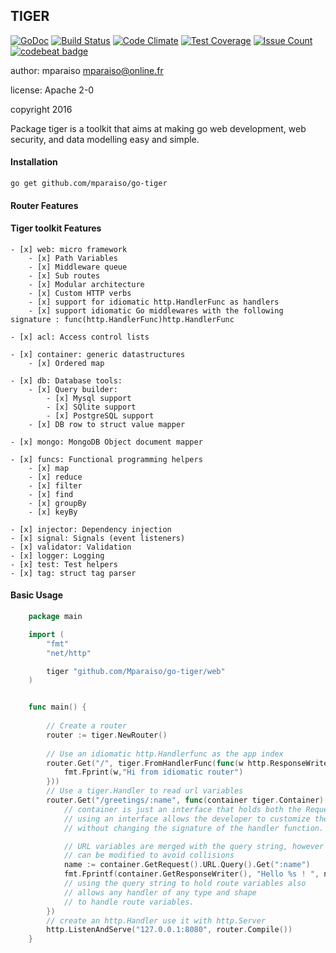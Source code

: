 TIGER
------

[![GoDoc](https://godoc.org/github.com/Mparaiso/go-tiger?status.png)](https://godoc.org/github.com/Mparaiso/go-tiger)
[![Build Status](https://travis-ci.org/Mparaiso/go-tiger.svg?branch=master)](https://travis-ci.org/Mparaiso/go-tiger)
[![Code Climate](https://codeclimate.com/github/Mparaiso/go-tiger/badges/gpa.svg)](https://codeclimate.com/github/Mparaiso/go-tiger)
[![Test Coverage](https://codeclimate.com/github/Mparaiso/go-tiger/badges/coverage.svg)](https://codeclimate.com/github/Mparaiso/go-tiger/coverage)
[![Issue Count](https://codeclimate.com/github/Mparaiso/go-tiger/badges/issue_count.svg)](https://codeclimate.com/github/Mparaiso/go-tiger)
[![codebeat badge](https://codebeat.co/badges/bff186bc-1b39-4d22-9c07-159844cc1c87)](https://codebeat.co/projects/github-com-mparaiso-go-tiger)

author: mparaiso <mparaiso@online.fr>

license: Apache 2-0

copyright 2016

Package tiger is a toolkit that aims at making go web development, web security,
and data modelling easy and simple.


#### Installation

    go get github.com/mparaiso/go-tiger

#### Router Features

   
#### Tiger toolkit Features

	
	- [x] web: micro framework
		- [x] Path Variables
	    - [x] Middleware queue
	    - [x] Sub routes
	    - [x] Modular architecture
	    - [x] Custom HTTP verbs
	    - [x] support for idiomatic http.HandlerFunc as handlers
	    - [x] support idiomatic Go middlewares with the following signature : func(http.HandlerFunc)http.HandlerFunc

    - [x] acl: Access control lists
	
    - [x] container: generic datastructures
        - [x] Ordered map
    
	- [x] db: Database tools:
		- [x] Query builder:
	        - [x] Mysql support
	        - [x] SQlite support
	        - [x] PostgreSQL support
        - [x] DB row to struct value mapper
		
	- [x] mongo: MongoDB Object document mapper
		
	- [x] funcs: Functional programming helpers
		- [x] map
		- [x] reduce
		- [x] filter
		- [x] find
		- [x] groupBy
		- [x] keyBy
		
    - [x] injector: Dependency injection 
    - [x] signal: Signals (event listeners)
    - [x] validator: Validation
    - [x] logger: Logging
    - [x] test: Test helpers
	- [x] tag: struct tag parser

#### Basic Usage

```go
    package main

    import (
        "fmt"
        "net/http"

        tiger "github.com/Mparaiso/go-tiger/web"
    )


    func main() {
		
        // Create a router
        router := tiger.NewRouter()
		
        // Use an idiomatic http.Handlerfunc as the app index
        router.Get("/", tiger.FromHandlerFunc(func(w http.ResponseWriter, r *http.Request) {
            fmt.Fprint(w,"Hi from idiomatic router")
        }))
        // Use a tiger.Handler to read url variables
        router.Get("/greetings/:name", func(container tiger.Container) {
            // container is just an interface that holds both the Request and the ResponseWriter 
            // using an interface allows the developer to customize the container 
			// without changing the signature of the handler function.

            // URL variables are merged with the query string, however the prefix 
            // can be modified to avoid collisions
            name := container.GetRequest().URL.Query().Get(":name")
            fmt.Fprintf(container.GetResponseWriter(), "Hello %s ! ", name)
            // using the query string to hold route variables also 
			// allows any handler of any type and shape 
            // to handle route variables.
        })
        // create an http.Handler use it with http.Server
        http.ListenAndServe("127.0.0.1:8080", router.Compile())
    }
```
